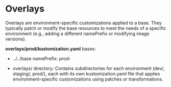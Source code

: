 # Overlays
Overlays are environment-specific customizations applied to a base. They typically patch or modify the base resources to meet the needs of a specific environment (e.g., adding a different namePrefix or modifying image versions).

**overlays/prod/kustomization.yaml**
bases:
  - ../../base
namePrefix: prod-

- overlays/ directory:
Contains subdirectories for each environment (dev/, staging/, prod/), each with its own kustomization.yaml file that applies environment-specific customizations using patches or transformations.
